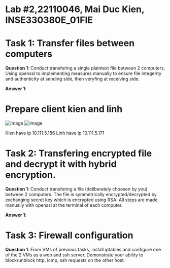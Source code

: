 # Lab #2,22110046, Mai Duc Kien, INSE330380E_01FIE
# Task 1: Transfer files between computers  
**Question 1**: 
Conduct transfering a single plaintext file between 2 computers, 
Using openssl to implementing measures manually to ensure file integerity and authenticity at sending side, 
then veryfing at receiving side. 

**Answer 1**:

# Prepare client kien and linh
![image](https://github.com/user-attachments/assets/39b41169-5293-44f5-aa7c-93e4aea762f8)
![image](https://github.com/user-attachments/assets/0b2ec286-1d65-45c9-a163-acdec416f446)

Kien have ip 10.111.5.186
Linh have ip 10.111.5.171


 
# Task 2: Transfering encrypted file and decrypt it with hybrid encryption. 
**Question 1**:
Conduct transfering a file (deliberately choosen by you) between 2 computers. 
The file is symmetrically encrypted/decrypted by exchanging secret key which is encrypted using RSA. 
All steps are made manually with openssl at the terminal of each computer.

**Answer 1**:


# Task 3: Firewall configuration
**Question 1**:
From VMs of previous tasks, install iptables and configure one of the 2 VMs as a web and ssh server. Demonstrate your ability to block/unblock http, icmp, ssh requests on the other host.
